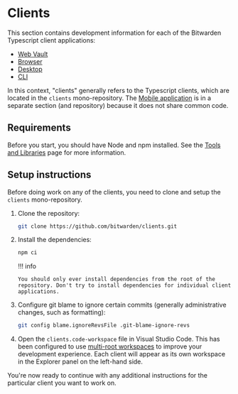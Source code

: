 # Clients

This section contains development information for each of the Bitwarden Typescript client applications:

* [Web Vault](./web-vault/index.md)
* [Browser](./browser/index.md)
* [Desktop](./desktop/index.md)
* [CLI](./cli/index.md)

In this context, "clients" generally refers to the Typescript clients, which are located in the `clients` mono-repository. The [Mobile application](../mobile/index.md) is in a separate section (and repository) because it does not share common code.

## Requirements

Before you start, you should have Node and npm installed. See the [Tools and Libraries](../tools/index.md) page for more information.

## Setup instructions

Before doing work on any of the clients, you need to clone and setup the `clients` mono-repository.

1.  Clone the repository:

    ```bash
    git clone https://github.com/bitwarden/clients.git
    ```

2.  Install the dependencies:

    ```bash
    npm ci
    ```

    !!! info

        You should only ever install dependencies from the root of the repository. Don't try to install dependencies for individual client applications.

3. Configure git blame to ignore certain commits (generally administrative changes, such as formatting):

    ```bash
    git config blame.ignoreRevsFile .git-blame-ignore-revs
    ```

4. Open the `clients.code-workspace` file in Visual Studio Code. This has been configured to use [multi-root workspaces](https://code.visualstudio.com/docs/editor/multi-root-workspaces) to improve your development experience. Each client will appear as its own workspace in the Explorer panel on the left-hand side.

You're now ready to continue with any additional instructions for the particular client you want to work on.
